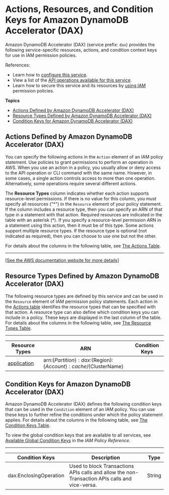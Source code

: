 # Actions, Resources, and Condition Keys for Amazon DynamoDB Accelerator \(DAX\)<a name="list_amazondynamodbacceleratordax"></a>

Amazon DynamoDB Accelerator \(DAX\) \(service prefix: `dax`\) provides the following service\-specific resources, actions, and condition context keys for use in IAM permission policies\.

References:
+ Learn how to [configure this service](https://docs.aws.amazon.com/amazondynamodb/latest/developerguide/)\.
+ View a list of the [API operations available for this service](https://docs.aws.amazon.com/amazondynamodb/latest/APIReference/)\.
+ Learn how to secure this service and its resources by [using IAM](https://docs.aws.amazon.com/amazondynamodb/latest/developerguide/access_permissions.html) permission policies\.

**Topics**
+ [Actions Defined by Amazon DynamoDB Accelerator \(DAX\)](#amazondynamodbacceleratordax-actions-as-permissions)
+ [Resource Types Defined by Amazon DynamoDB Accelerator \(DAX\)](#amazondynamodbacceleratordax-resources-for-iam-policies)
+ [Condition Keys for Amazon DynamoDB Accelerator \(DAX\)](#amazondynamodbacceleratordax-policy-keys)

## Actions Defined by Amazon DynamoDB Accelerator \(DAX\)<a name="amazondynamodbacceleratordax-actions-as-permissions"></a>

You can specify the following actions in the `Action` element of an IAM policy statement\. Use policies to grant permissions to perform an operation in AWS\. When you use an action in a policy, you usually allow or deny access to the API operation or CLI command with the same name\. However, in some cases, a single action controls access to more than one operation\. Alternatively, some operations require several different actions\.

The **Resource Types** column indicates whether each action supports resource\-level permissions\. If there is no value for this column, you must specify all resources \("\*"\) in the `Resource` element of your policy statement\. If the column includes a resource type, then you can specify an ARN of that type in a statement with that action\. Required resources are indicated in the table with an asterisk \(\*\)\. If you specify a resource\-level permission ARN in a statement using this action, then it must be of this type\. Some actions support multiple resource types\. If the resource type is optional \(not indicated as required\), then you can choose to use one but not the other\.

For details about the columns in the following table, see [The Actions Table](reference_policies_actions-resources-contextkeys.md#actions_table)\.


****  
[\[See the AWS documentation website for more details\]](http://docs.aws.amazon.com/IAM/latest/UserGuide/list_amazondynamodbacceleratordax.html)

## Resource Types Defined by Amazon DynamoDB Accelerator \(DAX\)<a name="amazondynamodbacceleratordax-resources-for-iam-policies"></a>

The following resource types are defined by this service and can be used in the `Resource` element of IAM permission policy statements\. Each action in the [Actions table](#amazondynamodbacceleratordax-actions-as-permissions) identifies the resource types that can be specified with that action\. A resource type can also define which condition keys you can include in a policy\. These keys are displayed in the last column of the table\. For details about the columns in the following table, see [The Resource Types Table](reference_policies_actions-resources-contextkeys.md#resources_table)\.


****  

| Resource Types | ARN | Condition Keys | 
| --- | --- | --- | 
|   [ application ](https://docs.aws.amazon.com/amazondynamodb/latest/developerguide/DAX.access-control.html)  |  arn:$\{Partition\}:dax:$\{Region\}:$\{Account\}:cache/$\{ClusterName\}  |  | 

## Condition Keys for Amazon DynamoDB Accelerator \(DAX\)<a name="amazondynamodbacceleratordax-policy-keys"></a>

Amazon DynamoDB Accelerator \(DAX\) defines the following condition keys that can be used in the `Condition` element of an IAM policy\. You can use these keys to further refine the conditions under which the policy statement applies\. For details about the columns in the following table, see [The Condition Keys Table](reference_policies_actions-resources-contextkeys.md#context_keys_table)\.

To view the global condition keys that are available to all services, see [Available Global Condition Keys](reference_policies_condition-keys.html#AvailableKeys) in the *IAM Policy Reference*\.


****  

| Condition Keys | Description | Type | 
| --- | --- | --- | 
|   dax:EnclosingOperation  | Used to block Transactions APIs calls and allow the non\-Transaction APIs calls and vice\-versa\. | String | 